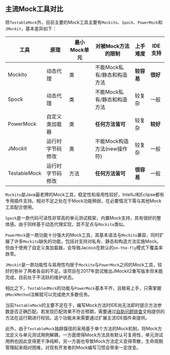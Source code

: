 主流Mock工具对比
---

除`TestableMock`外，目前主要的Mock工具主要有`Mockito`、`Spock`、`PowerMock`和`JMockit`，基本差异如下：

|  工具         | 原理           | 最小Mock单元  | 对被Mock方法的限制          | 上手难度   | IDE支持  |
|  ----        | ----          | ----         | ----                     | ----      | ----    |
| Mockito      | 动态代理        | 类           | 不能Mock私有/静态和构造方法  | **较容易** | **很好** |
| Spock        | 动态代理        | 类           | 不能Mock私有/静态和构造方法  | 较复杂     | 一般     |
| PowerMock    | 自定义类加载器   | 类           | **任何方法皆可**           | 较复杂     | **较好** |
| JMockit      | 运行时字节码修改 | 类            | 不能Mock构造方法(new操作符) | 较复杂     | 一般     |
| TestableMock | 运行时字节码修改 | 方法          | **任何方法皆可**           | **很容易** | 一般     |

`Mockito`是Java最老牌的Mock工具，稳定性和易用性较好，IntelliJ和Eclipse都有专用插件支持。相对不足之处在于Mock功能稍弱，在必要情况下需与其他Mock工具配合使用。

`Spock`是一款代码可读性非常高的单元测试框架，内置Mock支持，具有很好的整体感。由于同样基于动态代理实现，其不足点与`Mockito`类似。

`PowerMock`是一款功能十分强大的Mock工具，其基本语法与`Mockito`兼容，同时扩展了许多`Mockito`缺失的功能，包括对支持对私有、静态和构造方法实施Mock。但由于使用了自定义类加载器，会导致Jacoco在默认的`on-the-fly`模式下覆盖率跌零。

`JMockit`是一款功能性与易用性均居于`Mockito`与`PowerMock`之间的Mock工具，较好的弥补了两者各自的不足。该项目在2017年尝试推出JMockit2重写版本但未能完成，目前处于不活跃的维护状态。

相比之下，`TestabledMock`的功能与`PowerMock`基本平齐，且极易上手，只需掌握`@MockMethod`注解就可以完成绝大多数任务。

当前`TestableMock`的主要不足在于，编写Mock方法时IDE尚无法即时提示方法参数是否正确匹配。若发现匹配效果不符合预期，需要通过[自助问题排查](zh-cn/doc/troubleshooting.md)文档提供的方法在运行期进行校验。这个功能未来需要通过扩展主流IDE插件来提供。

此外，由于`TestableMock`独辟蹊径的采用基于单个方法的Mock机制，将Mock方法定义与单元测试用例解耦，一方面使得Mock方法具有默认可复用性，单元测试用例也因此变得更干净纯粹，另一方面也导致Mock方法定义变得零散，生命周期管理起来相对困难，对现有开发者的Mock编写习惯会带来一定改变。
